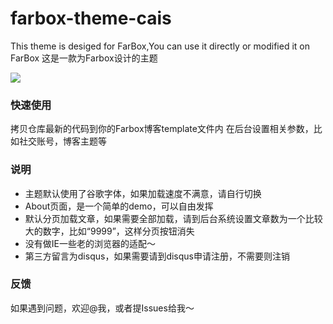 # farbox-theme-cais
This theme is desiged for FarBox,You can use it directly or modified it on FarBox
这是一款为Farbox设计的主题

![](https://hicaicai.b0.upaiyun.com/work/2asdjh.png)

### 快速使用

拷贝仓库最新的代码到你的Farbox博客template文件内
在后台设置相关参数，比如社交账号，博客主题等

### 说明

- 主题默认使用了谷歌字体，如果加载速度不满意，请自行切换
- About页面，是一个简单的demo，可以自由发挥
- 默认分页加载文章，如果需要全部加载，请到后台系统设置文章数为一个比较大的数字，比如“9999”，这样分页按钮消失
- 没有做IE一些老的浏览器的适配～
- 第三方留言为disqus，如果需要请到disqus申请注册，不需要则注销

### 反馈

如果遇到问题，欢迎@我，或者提Issues给我～
